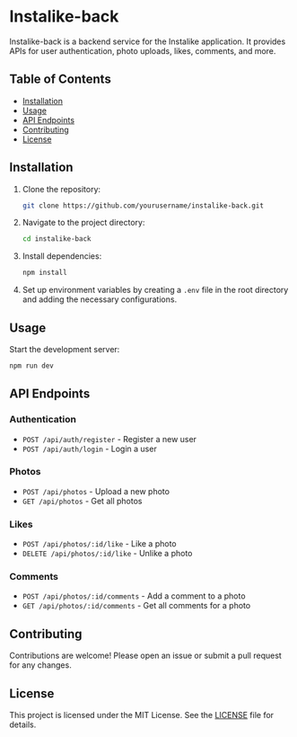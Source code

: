# Instalike-back

Instalike-back is a backend service for the Instalike application. It provides APIs for user authentication, photo uploads, likes, comments, and more.

## Table of Contents

- [Installation](#installation)
- [Usage](#usage)
- [API Endpoints](#api-endpoints)
- [Contributing](#contributing)
- [License](#license)

## Installation

1. Clone the repository:
     ```sh
     git clone https://github.com/yourusername/instalike-back.git
     ```
2. Navigate to the project directory:
     ```sh
     cd instalike-back
     ```
3. Install dependencies:
     ```sh
     npm install
     ```
4. Set up environment variables by creating a `.env` file in the root directory and adding the necessary configurations.

## Usage

Start the development server:
```sh
npm run dev
```

## API Endpoints

### Authentication

- `POST /api/auth/register` - Register a new user
- `POST /api/auth/login` - Login a user

### Photos

- `POST /api/photos` - Upload a new photo
- `GET /api/photos` - Get all photos

### Likes

- `POST /api/photos/:id/like` - Like a photo
- `DELETE /api/photos/:id/like` - Unlike a photo

### Comments

- `POST /api/photos/:id/comments` - Add a comment to a photo
- `GET /api/photos/:id/comments` - Get all comments for a photo

## Contributing

Contributions are welcome! Please open an issue or submit a pull request for any changes.

## License

This project is licensed under the MIT License. See the [LICENSE](LICENSE) file for details.